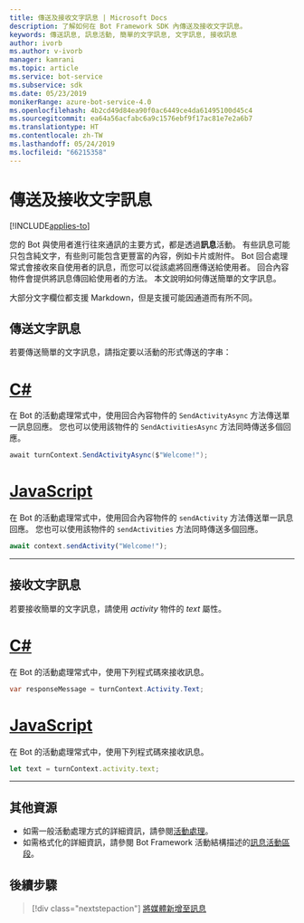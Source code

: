 ```yaml
---
title: 傳送及接收文字訊息 | Microsoft Docs
description: 了解如何在 Bot Framework SDK 內傳送及接收文字訊息。
keywords: 傳送訊息, 訊息活動, 簡單的文字訊息, 文字訊息, 接收訊息
author: ivorb
ms.author: v-ivorb
manager: kamrani
ms.topic: article
ms.service: bot-service
ms.subservice: sdk
ms.date: 05/23/2019
monikerRange: azure-bot-service-4.0
ms.openlocfilehash: 4b2cd49d84ea90f0ac6449ce4da61495100d45c4
ms.sourcegitcommit: ea64a56acfabc6a9c1576ebf9f17ac81e7e2a6b7
ms.translationtype: HT
ms.contentlocale: zh-TW
ms.lasthandoff: 05/24/2019
ms.locfileid: "66215358"
---
```

# <a name="send-and-receive-text-message"></a>傳送及接收文字訊息

[!INCLUDE[applies-to](../includes/applies-to.md)]

您的 Bot 與使用者進行往來通訊的主要方式，都是透過**訊息**活動。 有些訊息可能只包含純文字，有些則可能包含更豐富的內容，例如卡片或附件。 Bot 回合處理常式會接收來自使用者的訊息，而您可以從該處將回應傳送給使用者。 回合內容物件會提供將訊息傳回給使用者的方法。 本文說明如何傳送簡單的文字訊息。

大部分文字欄位都支援 Markdown，但是支援可能因通道而有所不同。

## <a name="send-a-text-message"></a>傳送文字訊息

若要傳送簡單的文字訊息，請指定要以活動的形式傳送的字串：

# <a name="ctabcsharp"></a>[C#](#tab/csharp)

在 Bot 的活動處理常式中，使用回合內容物件的 `SendActivityAsync` 方法傳送單一訊息回應。 您也可以使用該物件的 `SendActivitiesAsync` 方法同時傳送多個回應。

```cs
await turnContext.SendActivityAsync($"Welcome!");
```

# <a name="javascripttabjavascript"></a>[JavaScript](#tab/javascript)

在 Bot 的活動處理常式中，使用回合內容物件的 `sendActivity` 方法傳送單一訊息回應。 您也可以使用該物件的 `sendActivities` 方法同時傳送多個回應。

```javascript
await context.sendActivity("Welcome!");
```
---
## <a name="receive-a-text-message"></a>接收文字訊息

若要接收簡單的文字訊息，請使用 *activity* 物件的 *text* 屬性。 

# <a name="ctabcsharp"></a>[C#](#tab/csharp)

在 Bot 的活動處理常式中，使用下列程式碼來接收訊息。 

```cs
var responseMessage = turnContext.Activity.Text;
```

# <a name="javascripttabjavascript"></a>[JavaScript](#tab/javascript)

在 Bot 的活動處理常式中，使用下列程式碼來接收訊息。

```javascript
let text = turnContext.activity.text;
```

---

## <a name="additional-resources"></a>其他資源

- 如需一般活動處理方式的詳細資訊，請參閱[活動處理](~/v4sdk/bot-builder-basics.md#the-activity-processing-stack)。
- 如需格式化的詳細資訊，請參閱 Bot Framework 活動結構描述的[訊息活動區段](https://aka.ms/botSpecs-activitySchema#message-activity)。

## <a name="next-steps"></a>後續步驟

> [!div class="nextstepaction"]
> [將媒體新增至訊息](./bot-builder-howto-add-media-attachments.md)

